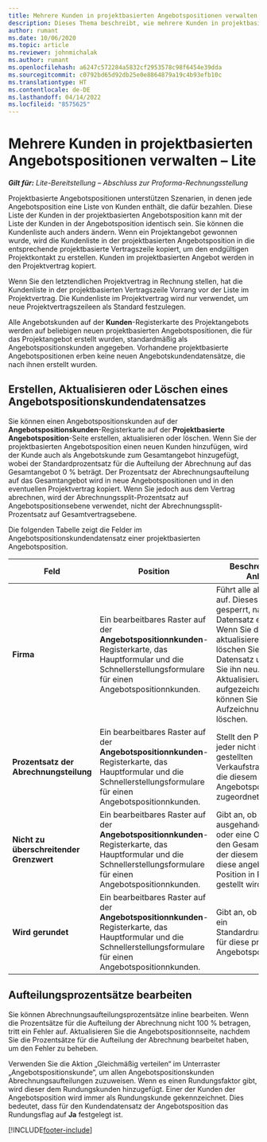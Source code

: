 ```yaml
---
title: Mehrere Kunden in projektbasierten Angebotspositionen verwalten – Lite
description: Dieses Thema beschreibt, wie mehrere Kunden in projektbasierten Angebotspositionen verwaltet werden.
author: rumant
ms.date: 10/06/2020
ms.topic: article
ms.reviewer: johnmichalak
ms.author: rumant
ms.openlocfilehash: a6247c572284a5832cf2953578c98f6454e39dda
ms.sourcegitcommit: c0792bd65d92db25e0e8864879a19c4b93efb10c
ms.translationtype: HT
ms.contentlocale: de-DE
ms.lasthandoff: 04/14/2022
ms.locfileid: "8575625"
---
```

# <a name="manage-multiple-customers-on-project-based-quote-lines---lite"></a>Mehrere Kunden in projektbasierten Angebotspositionen verwalten – Lite

_**Gilt für:** Lite-Bereitstellung – Abschluss zur Proforma-Rechnungsstellung_

Projektbasierte Angebotspositionen unterstützen Szenarien, in denen jede Angebotsposition eine Liste von Kunden enthält, die dafür bezahlen. Diese Liste der Kunden in der projektbasierten Angebotsposition kann mit der Liste der Kunden in der Angebotsposition identisch sein. Sie können die Kundenliste auch anders ändern. Wenn ein Projektangebot gewonnen wurde, wird die Kundenliste in der projektbasierten Angebotsposition in die entsprechende projektbasierte Vertragszeile kopiert, um den endgültigen Projektkontakt zu erstellen. Kunden im projektbasierten Angebot werden in den Projektvertrag kopiert.

Wenn Sie den letztendlichen Projektvertrag in Rechnung stellen, hat die Kundenliste in der projektbasierten Vertragszeile Vorrang vor der Liste im Projektvertrag. Die Kundenliste im Projektvertrag wird nur verwendet, um neue Projektvertragszeileen als Standard festzulegen.

Alle Angebotskunden auf der **Kunden**-Registerkarte des Projektangebots werden auf beliebigen neuen projektbasierten Angebotspositionen, die für das Projektangebot erstellt wurden, standardmäßig als Angebotspositionskunden angegeben. Vorhandene projektbasierte Angebotspositionen erben keine neuen Angebotskundendatensätze, die nach ihnen erstellt wurden.

## <a name="create-update-or-delete-a-quote-line-customer-record"></a>Erstellen, Aktualisieren oder Löschen eines Angebotspositionskundendatensatzes

Sie können einen Angebotspositionskunden auf der **Angebotspositionskunden**-Registerkarte auf der **Projektbasierte Angebotsposition**-Seite erstellen, aktualisieren oder löschen. Wenn Sie der projektbasierten Angebotsposition einen neuen Kunden hinzufügen, wird der Kunde auch als Angebotskunde zum Gesamtangebot hinzugefügt, wobei der Standardprozentsatz für die Aufteilung der Abrechnung auf das Gesamtangebot 0 % beträgt. Der Prozentsatz der Abrechnungsaufteilung auf das Gesamtangebot wird in neue Angebotspositionen und in den eventuellen Projektvertrag kopiert. Wenn Sie jedoch aus dem Vertrag abrechnen, wird der Abrechnungssplit-Prozentsatz auf Angebotspositionsebene verwendet, nicht der Abrechnungssplit-Prozentsatz auf Gesamtvertragsebene. 

Die folgenden Tabelle zeigt die Felder im Angebotspositionskundendatensatz einer projektbasierten Angebotsposition.

| Feld | Position | Beschreibung und Anleitung | Nachgelagerte Auswirkungen |
| --- | --- | --- | --- |
| **Firma** | Ein bearbeitbares Raster auf der **Angebotspositionnkunden**-Registerkarte, das Hauptformular und die Schnellerstellungsformulare für einen Angebotspositionnkunden. | Führt alle aktiven Konten auf. Dieses Feld wird gesperrt, nachdem der Datensatz erstellt wurde. Wenn Sie das Feld aktualisieren müssen, löschen Sie den Datensatz und erstellen Sie ihn neu. Wenn Sie Aktualisierungen aufgezeichnet haben, können Sie die Aufzeichnung nicht löschen. | Wenn Sie ein Konto aus der Hauptliste der hinzuzufügenden Konten auswählen, wird der Angebotspositionskunde beim Speichern auch als Angebotskunde hinzugefügt. Wenn ein Angebot gewonnen wird, werden Angebotspositionskunden zu den Kunden der Projektvertragszeile kopiert. |
| **Prozentsatz der Abrechnungsteilung** | Ein bearbeitbares Raster auf der **Angebotspositionnkunden**-Registerkarte, das Hauptformular und die Schnellerstellungsformulare für einen Angebotspositionnkunden. | Stellt den Prozentsatz jeder nicht in Rechnung gestellten Verkaufstransaktion dar, die diesem Angebotspositionskunden zugeordnet wird. | Zu Projektvertragszeilenkunden kopiert. |
| **Nicht zu überschreitender Grenzwert** | Ein bearbeitbares Raster auf der **Angebotspositionnkunden**-Registerkarte, das Hauptformular und die Schnellerstellungsformulare für einen Angebotspositionnkunden. | Gibt an, ob es ein ausgehandeltes Limit oder eine Obergrenze für den Gesamtbetrag gibt, der diesem Kunden für diese angebotene Position in Rechnung gestellt wird. | Wird an die Projektvertragszeilenkunden kopiert, wenn ein Angebot gewonnen wird. |
| **Wird gerundet** | Ein bearbeitbares Raster auf der **Angebotspositionnkunden**-Registerkarte, das Hauptformular und die Schnellerstellungsformulare für einen Angebotspositionnkunden. | Gibt an, ob dieser Kunde ein Standardrundungskunde für diese projektbasierte Angebotsposition ist. | Wird an die Projektvertragskunden kopiert, wenn ein Angebot gewonnen wird. |

## <a name="edit-billing-split-percentages"></a>Aufteilungsprozentsätze bearbeiten

Sie können Abrechnungsaufteilungsprozentsätze inline bearbeiten. Wenn die Prozentsätze für die Aufteilung der Abrechnung nicht 100 % betragen, tritt ein Fehler auf. Aktualisieren Sie die Angebotspositionnseite, nachdem Sie die Prozentsätze für die Aufteilung der Abrechnung bearbeitet haben, um den Fehler zu beheben.

Verwenden Sie die Aktion „Gleichmäßig verteilen“ im Unterraster „Angebotspositionskunde“, um allen Angebotspositionskunden Abrechnungsaufteilungen zuzuweisen. Wenn es einen Rundungsfaktor gibt, wird dieser dem Rundungskunden hinzugefügt. Einer der Kunden der Angebotsposition wird immer als Rundungskunde gekennzeichnet. Dies bedeutet, dass für den Kundendatensatz der Angebotsposition das Rundungsflag auf **Ja** festgelegt ist. 


[!INCLUDE[footer-include](../../includes/footer-banner.md)]